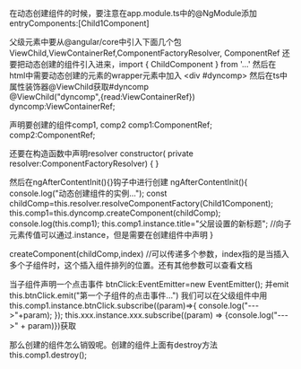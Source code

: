 在动态创建组件的时候，要注意在app.module.ts中的@NgModule添加  entryComponents:[Child1Component]

父级元素中要从@angular/core中引入下面几个包
ViewChild,ViewContainerRef,ComponentFactoryResolver, ComponentRef
还要把动态创建的组件引入进来，import { ChildComponent } from '...'
然后在html中需要动态创建的元素的wrapper元素中加入   <div #dyncomp></div>
然后在ts中属性装饰器@ViewChild获取#dyncomp     
@ViewChild("dyncomp",{read:ViewContainerRef})
dyncomp:ViewContainerRef;

声明要创建的组件comp1, comp2
  comp1:ComponentRef<Child1Component>;
  comp2:ComponentRef<Child1Component>;

还要在构造函数中声明resolver
constructor(
	private resolver:ComponentFactoryResolver) {
}

然后在ngAfterContentInit(){}钩子中进行创建
ngAfterContentInit(){
    console.log("动态创建组件的实例...");
    const childComp=this.resolver.resolveComponentFactory(Child1Component);
    this.comp1=this.dyncomp.createComponent(childComp); 
    console.log(this.comp1);
    this.comp1.instance.title="父层设置的新标题";	//向子元素传值可以通过.instance，但是需要在创建组件中声明
}

createComponent(childComp,index) //可以传递多个参数，index指的是当插入多个子组件时，这个插入组件排列的位置。还有其他参数可以查看文档


当子组件声明一个点击事件  btnClick:EventEmitter<string>=new EventEmitter<string>();  并emit     this.btnClick.emit("第一个子组件的点击事件...")
我们可以在父级组件中用 this.comp1.instance.btnClick.subscribe((param)=>{
      console.log("--->"+param);
    });
  this.xxx.instance.xxx.subscribe((param) => {console.log("--->" + param)})获取


那么创建的组件怎么销毁呢。创建的组件上面有destroy方法
    this.comp1.destroy();
